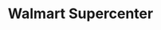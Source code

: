 ---
title: "Walmart Supercenter"
url: /west-palm-beach/walmart-supercenter-belvedere-road/
shop: supermarket
---
